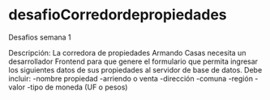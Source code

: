 # desafioCorredordepropiedades
Desafios semana 1

Descripción:
La corredora de propiedades Armando Casas necesita un desarrollador Frontend para que genere el formulario que permita ingresar los siguientes datos de sus propiedades al servidor de base de datos.
Debe incluir:
-nombre propiedad
-arriendo o venta
-dirección
-comuna
-región
-valor
-tipo de moneda (UF o pesos)
